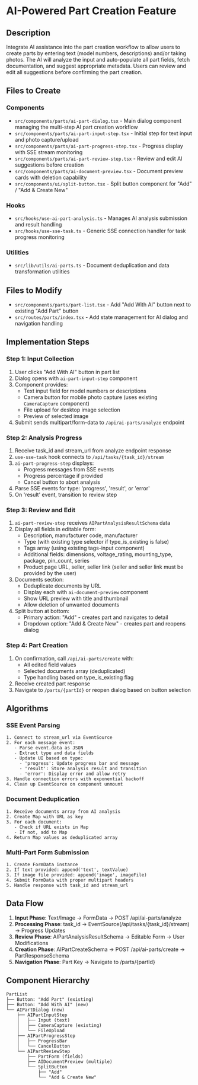 # AI-Powered Part Creation Feature

## Description

Integrate AI assistance into the part creation workflow to allow users to create parts by entering text (model numbers, descriptions) and/or taking photos. The AI will analyze the input and auto-populate all part fields, fetch documentation, and suggest appropriate metadata. Users can review and edit all suggestions before confirming the part creation.

## Files to Create

### Components
- `src/components/parts/ai-part-dialog.tsx` - Main dialog component managing the multi-step AI part creation workflow
- `src/components/parts/ai-part-input-step.tsx` - Initial step for text input and photo capture/upload
- `src/components/parts/ai-part-progress-step.tsx` - Progress display with SSE stream monitoring
- `src/components/parts/ai-part-review-step.tsx` - Review and edit AI suggestions before creation
- `src/components/parts/ai-document-preview.tsx` - Document preview cards with deletion capability
- `src/components/ui/split-button.tsx` - Split button component for "Add" / "Add & Create New"

### Hooks
- `src/hooks/use-ai-part-analysis.ts` - Manages AI analysis submission and result handling
- `src/hooks/use-sse-task.ts` - Generic SSE connection handler for task progress monitoring

### Utilities
- `src/lib/utils/ai-parts.ts` - Document deduplication and data transformation utilities

## Files to Modify

- `src/components/parts/part-list.tsx` - Add "Add With AI" button next to existing "Add Part" button
- `src/routes/parts/index.tsx` - Add state management for AI dialog and navigation handling

## Implementation Steps

### Step 1: Input Collection
1. User clicks "Add With AI" button in part list
2. Dialog opens with `ai-part-input-step` component
3. Component provides:
   - Text input field for model numbers or descriptions
   - Camera button for mobile photo capture (uses existing `CameraCapture` component)
   - File upload for desktop image selection
   - Preview of selected image
4. Submit sends multipart/form-data to `/api/ai-parts/analyze` endpoint

### Step 2: Analysis Progress
1. Receive task_id and stream_url from analyze endpoint response
2. `use-sse-task` hook connects to `/api/tasks/{task_id}/stream`
3. `ai-part-progress-step` displays:
   - Progress messages from SSE events
   - Progress percentage if provided
   - Cancel button to abort analysis
4. Parse SSE events for type: 'progress', 'result', or 'error'
5. On 'result' event, transition to review step

### Step 3: Review and Edit
1. `ai-part-review-step` receives `AIPartAnalysisResultSchema` data
2. Display all fields in editable form:
   - Description, manufacturer code, manufacturer
   - Type (with existing type selector if type_is_existing is false)
   - Tags array (using existing tags-input component)
   - Additional fields: dimensions, voltage_rating, mounting_type, package, pin_count, series
   - Product page URL, seller, seller link (seller and seller link must be provided by the user)
3. Documents section:
   - Deduplicate documents by URL
   - Display each with `ai-document-preview` component
   - Show URL preview with title and thumbnail
   - Allow deletion of unwanted documents
4. Split button at bottom:
   - Primary action: "Add" - creates part and navigates to detail
   - Dropdown option: "Add & Create New" - creates part and reopens dialog

### Step 4: Part Creation
1. On confirmation, call `/api/ai-parts/create` with:
   - All edited field values
   - Selected documents array (deduplicated)
   - Type handling based on type_is_existing flag
2. Receive created part response
3. Navigate to `/parts/{partId}` or reopen dialog based on button selection

## Algorithms

### SSE Event Parsing
```
1. Connect to stream_url via EventSource
2. For each message event:
   - Parse event.data as JSON
   - Extract type and data fields
   - Update UI based on type:
     - 'progress': Update progress bar and message
     - 'result': Store analysis result and transition
     - 'error': Display error and allow retry
3. Handle connection errors with exponential backoff
4. Clean up EventSource on component unmount
```

### Document Deduplication
```
1. Receive documents array from AI analysis
2. Create Map with URL as key
3. For each document:
   - Check if URL exists in Map
   - If not, add to Map
4. Return Map values as deduplicated array
```

### Multi-Part Form Submission
```
1. Create FormData instance
2. If text provided: append('text', textValue)
3. If image file provided: append('image', imageFile)
4. Submit FormData with proper multipart headers
5. Handle response with task_id and stream_url
```

## Data Flow

1. **Input Phase**: Text/Image → FormData → POST /api/ai-parts/analyze
2. **Processing Phase**: task_id → EventSource(/api/tasks/{task_id}/stream) → Progress Updates
3. **Review Phase**: AIPartAnalysisResultSchema → Editable Form → User Modifications
4. **Creation Phase**: AIPartCreateSchema → POST /api/ai-parts/create → PartResponseSchema
5. **Navigation Phase**: Part Key → Navigate to /parts/{partId}

## Component Hierarchy

```
PartList
├── Button: "Add Part" (existing)
├── Button: "Add With AI" (new)
└── AIPartDialog (new)
    ├── AIPartInputStep
    │   ├── Input (text)
    │   ├── CameraCapture (existing)
    │   └── FileUpload
    ├── AIPartProgressStep
    │   ├── ProgressBar
    │   └── CancelButton
    └── AIPartReviewStep
        ├── PartForm (fields)
        ├── AIDocumentPreview (multiple)
        └── SplitButton
            ├── "Add"
            └── "Add & Create New"
```